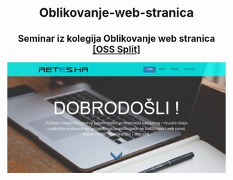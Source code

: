 <div style="margin-left:auto;margin-right:auto;text-align:center;width:100%">
<h1>Oblikovanje-web-stranica</h1>
<h2>Seminar iz kolegija Oblikovanje web stranica <a href="http://oss.unist.hr/" target="_blank">[OSS Split]</a></h2>
<img src="OWS_Seminar/home.jpg">
</div>